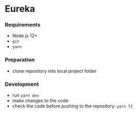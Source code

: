 # Eureka

### Requirements
- Node.js 12+
- `git`
- `yarn`


### Preparation
- clone repository into local project folder


### Development
- run `yarn dev`
- make changes to the code
- check the code before pushing to the repository: `yarn lt`
